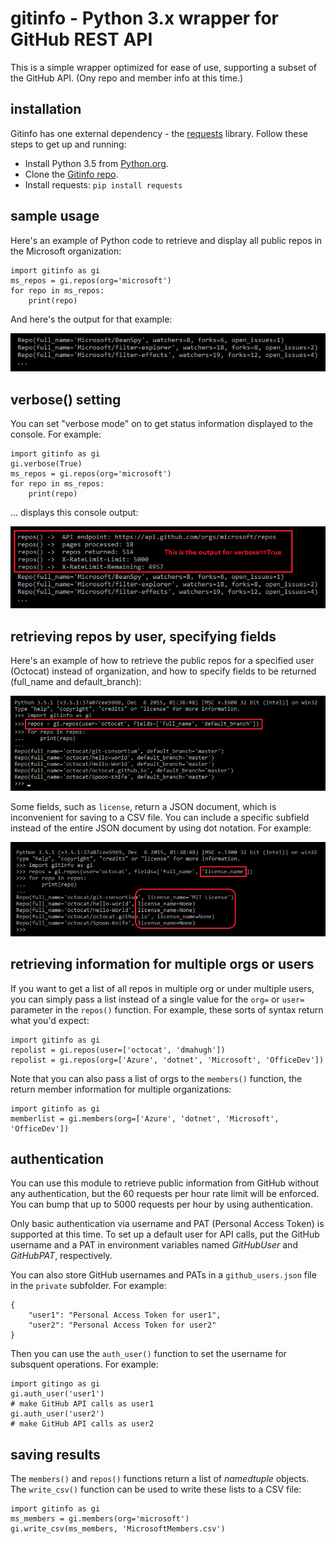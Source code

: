 # gitinfo - Python 3.x wrapper for GitHub REST API

This is a simple wrapper optimized for ease of use, supporting a subset of the GitHub API. (Ony repo and member info at this time.)

## installation

Gitinfo has one external dependency - the [requests](https://pypi.python.org/pypi/requests) library. Follow these steps to get up and running:

* Install Python 3.5 from [Python.org](https://www.python.org/).
* Clone the [Gitinfo repo](https://github.com/dmahugh/gitinfo).
* Install requests: ```pip install requests```

## sample usage

Here's an example of Python code to retrieve and display all public repos in the Microsoft organization:

```
import gitinfo as gi
ms_repos = gi.repos(org='microsoft')
for repo in ms_repos:
    print(repo)
```

And here's the output for that example:

![MicrosoftReposOutput](images/MicrosoftReposOutput.png)

## verbose() setting
You can set "verbose mode" on to get status information displayed to the console. For example:

```
import gitinfo as gi
gi.verbose(True)
ms_repos = gi.repos(org='microsoft')
for repo in ms_repos:
    print(repo)
```

... displays this console output:

![MicrosoftReposOutputVerbose](images/MicrosoftReposOutput2.png)

## retrieving repos by user, specifying fields
Here's an example of how to retrieve the public repos for a specified user (Octocat) instead of organization, and how to specify fields to be returned (full_name and default_branch):

![OctocatRepos](images/OctocatRepos.png)

Some fields, such as ```license```, return a JSON document, which is inconvenient for saving to a CSV file. You can include a specific subfield instead of the entire JSON document by using dot notation. For example:

![SubfieldExample](images/subfields.png)

## retrieving information for multiple orgs or users
If you want to get a list of all repos in multiple org or under multiple users, you can simply pass a list instead of a single value for the ```org=``` or ```user=``` parameter in the ```repos()``` function. For example, these sorts of syntax return what you'd expect:

```
import gitinfo as gi
repolist = gi.repos(user=['octocat', 'dmahugh'])
repolist = gi.repos(org=['Azure', 'dotnet', 'Microsoft', 'OfficeDev'])
```

Note that you can also pass a list of orgs to the ```members()``` function, the return member information for multiple organizations:

```
import gitinfo as gi
memberlist = gi.members(org=['Azure', 'dotnet', 'Microsoft', 'OfficeDev'])
```

## authentication
You can use this module to retrieve public information from GitHub without any authentication, but the 60 requests per hour rate limit
will be enforced. You can bump that up to 5000 requests per hour by using authentication.

Only basic authentication via username and PAT (Personal Access Token) is supported at this time. To set up a default user for API calls, put the GitHub username and a PAT in environment variables named *GitHubUser* and *GitHubPAT*, respectively.

You can also store GitHub usernames and PATs in a ```github_users.json``` file in the ```private``` subfolder. For example:

```
{
    "user1": "Personal Access Token for user1",
    "user2": "Personal Access Token for user2"
}
```
Then you can use the ```auth_user()``` function to set the username for subsquent operations. For example:

```
import gitingo as gi
gi.auth_user('user1')
# make GitHub API calls as user1
gi.auth_user('user2')
# make GitHub API calls as user2
```

## saving results
The ```members()``` and ```repos()``` functions return a list of _namedtuple_ objects. The ```write_csv()``` function can be used to write these lists to a CSV file:

```
import gitinfo as gi
ms_members = gi.members(org='microsoft')
gi.write_csv(ms_members, 'MicrosoftMembers.csv')
```

